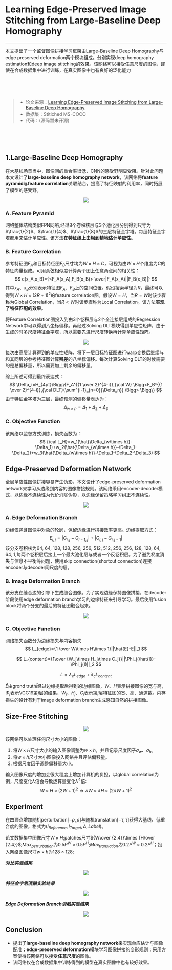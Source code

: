# Learning Edge-Preserved Image Stitching from Large-Baseline Deep Homography

***
本文提出了一个监督图像拼接学习框架由Large-Baseline Deep Homography与edge preserved deformation两个模块组成。分别实现deep homography estimation和deep image stitching的效果。该网络可以接受任意尺度的图像，即使在合成数据集中进行训练，在真实图像中也有良好的泛化能力

<br/><br/><br/>



> - 论文来源：[Learning Edge-Preserved Image Stitching from Large-Baseline Deep Homography](https://arxiv.org/pdf/2012.06194.pdf)
> - 数据集：Stitiched MS-COCO
> - 代码：(源码暂未开源)

<br/><br/><br/>

## 1.Large-Baseline Deep Homography
在大基线场景当中，图像间的重合率很低，CNN的感受野明显受阻。针对此问题本文设计了**large-baseline deep homography network**，该网络将**feature pyramid**与**feature correlation**关联结合，提高了特征映射的利用率，同时拓展了模型的感受野。
<br/>

<div align="center">
<img src="../.assets/Learning_Edge-Preserved_Image_Stitching_from_Large-Baseline_Deep_Homography/Large-Baseline Deep Homography Network.png">
</div>


### A. Feature Pyramid

网络整体结构类似FPN网络,经过8个卷积核层与3个池化层分别得到尺寸为$\frac{1}{2}$、$\frac{1}{4}$、$\frac{1}{8}$的三层特征金字塔。每层特征金字塔都用来估计单应性。该方法**在特征级上由粗到精地估计单应性**。

### B. **Feature Correlation**

参考特征图$F_A$​​和目标特征图$F_B$​​尺寸均为$W\times H\times C$​​，可视为由$W \times H$​个维度为$C$​​的特征向量组成。可用余弦相似度计算两个图上任意两点间的相关性：
$$
c(x_A,x_B)={<F_A(x_A),F_B(x_B)> \over|F_A(x_A)||F_B(x_B)|}
$$
其中$x_A$​、$x_B$​分别表示特征图$F_A$​、$F_B$​上的空间位置。假设搜索半径为$R$​，最终可以得到$W\times H\times (2R+1)^2$​​的feature correlation图。假设$W=H$​，当$R=W$​时该步骤称为Global Correlation，当$R<W$​​​​​​时该步骤称为Local Correlation。该方法**实现了特征匹配的效果**。

将Feature Correlation图投入到由3个卷积层与2个全连接层组成的Regression Network中可以得到八坐标偏移。再经过Solving DLT模块得到单应性矩阵，由于生成的时多尺度特征金字塔，所以需要先进行尺度转换再计算单应性矩阵。

<div align="center">
<img src="../.assets/Learning_Edge-Preserved_Image_Stitching_from_Large-Baseline_Deep_Homography/residual homography offsets.png">
</div>





每次由高层计算得到的单应性矩阵，将下一层目标特征图进行warp变换后继续与和其同层的参考特征图计算**残差**的八坐标偏移。每次计算Solving DLT的时候需要的是总偏移量，所以需要加上剩余的偏移量。

综上所述可得到最终表达式：
$$
\Delta_i=H_{4pt}\Bigg\{F_A^{{1 \over 2}^{4-i}},{\cal W} \Bigg<F_B^{{1 \over 2}^{4-i}},{\cal DLT}(\sum^{i-1}_{n=0}{\Delta_n}) \Bigg> \Bigg\}
$$
由于特征金字塔为三层，最终预测的偏移量表达为：
$$
\Delta_{w\times h}=\Delta_1+\Delta_2+\Delta_3
$$

### C. Objective Function

该网络以监督方式训练，损失函数为：
$$
{\cal L_H}=w_1(\hat{\Delta_{w\times h}}-\Delta_1)+w_2(\hat{\Delta_{w\times h}}-\Delta_1-\Delta_2)+w_3(\hat{\Delta_{w\times h}}-\Delta_1-\Delta_2-\Delta_3)
$$

## **Edge-Preserved Deformation Network**

全局单应性图像拼接容易产生伪影，本文设计了edge-preserved deformation network来学习从边缘到内容的图像拼接规则。该网络采用encoder-decoder模式，以边缘不连续性为代价消除伪影，以边缘保留策略学习纠正不连续性。

<div align="center">
<img src="../.assets/Learning_Edge-Preserved_Image_Stitching_from_Large-Baseline_Deep_Homography/Edge-Preserved Deformation Network.png">
</div>


### A. Edge Deformation Branch

边缘仅包含图像中对象的轮廓，保留边缘进行拼接效率更高。边缘提取方式：
$$
E_{i,j}=|G_{i,j}-G_{i-1,j}|+|G_{i,j}-G_{i,j-1}|
$$
该分支卷积核为64, 64, 128, 128, 256, 256, 512, 512, 256, 256, 128, 128, 64, 64, 1,每两个卷积层后接上一个最大池化层与或者一个反卷积层。为了避免梯度消失与信息不平衡等问题，使用skip connection(shortcut connection)连接encoder与decoder同尺度的层。

### B. Image Deformation Branch

该分支在缝合边的引导下生成缝合图像。为了实现边缘保持图像拼接，在decoder阶段使用edge deformation branch学习的边缘特征来引导学习。最后使用fusion block将两个分支的最后的特征图融合起来。

<div align="center">
<img src="../.assets/Learning Edge-Preserved Image Stitching from Large-Baseline Deep Homography/fusion block.png">
</div>


### C. Objective Function

网络损失函数分为边缘损失与内容损失
$$
L_{edge}={1 \over W\times H\times 1}||\hat{E}-E||_1
$$

$$
L_{content}={1\over {W_j\times H_j\times C_j}}||\Phi_j(\hat{I})-\Phi_j(I)||_2
$$

$$
L=\lambda_eL_{edge}+\lambda_cL_{content}
$$

$\hat E$​由grond truth$\hat{I}$​经过边缘提取后得到的边缘图像，$W、H$​表示拼接图像的宽与高，$\Phi_j$​表示VGG19第$j$​层的结果，$W_j、H_j、C_j$​表示第$j$​层特征图的宽、高、通道数。内存损失的设计有利于image deformation branch生成感知自然的拼接图像。

## Size-Free Stitching

<div align="center">
<img src="../.assets/Learning_Edge-Preserved_Image_Stitching_from_Large-Baseline_Deep_Homography/Size-Free Stitching.png">
</div>



该网络可以处理任何尺寸大小的图像：

1. 将$W \times H$尺寸大小的输入图像调整为$w\times h$​​，并且记录尺度因子$\sigma_w、\sigma_h$​。
2. 将$w\times h$​尺寸大小图像投入网络并且评估偏移量。
3. 根据尺度因子调整偏移量大小。

输入图像尺度的增加会很大程度上增加计算机的负担，以global correlation为例，尺度变化$\lambda$倍会导致运算量变化$\lambda^4$​倍:
$$
W\times H\times (2W+1)^2\Rightarrow \lambda W\times \lambda H\times (2\lambda W+1)^2
$$

## Experiment

在四顶点增加随机perturbation$[-\rho,\rho]$​与随机​translation$[-\tau,\tau]$获得大基线、低重合度的图像，格式为$(I_{Reference},I_{Target},\Delta,Label)$​。

论文数据集中图像尺寸$W\times H$​;patches尺寸${W\over {2.4}}\times {H\over {2.4}}$​;$Max_{perturbation}$为$0.5P^W\times 0.5P^H$​;$Max_{translation}为$$0.2P^W\times 0.2P^H$​；投入网络图像尺寸$w\times h$为$128\times 128$​​;​​

***对比实验结果***

<div align="center">
<img src="../.assets/Learning_Edge-Preserved_Image_Stitching_from_Large-Baseline_Deep_Homography/ex1.png">
</div>



***特征金字塔消融实验结果***

<div align="center">
<img src="../.assets/Learning_Edge-Preserved_Image_Stitching_from_Large-Baseline_Deep_Homography/ex2.png">
</div>



***Edge Deformation Branch消融实验结果***



<div align="center">
<img src="../.assets/Learning_Edge-Preserved_Image_Stitching_from_Large-Baseline_Deep_Homography/ex3.png">
</div>


## Conclusion

* 提出了**large-baseline deep homography network**来实现单应估计与图像配准；**edge-preserved deformation**模块学习图像拼接的变形规则；采用方案使得该网络可以接受**任意尺度**的图像。
* 该网络仅在合成数据集中训练得到的模型在真实图像中也有较好效果。









